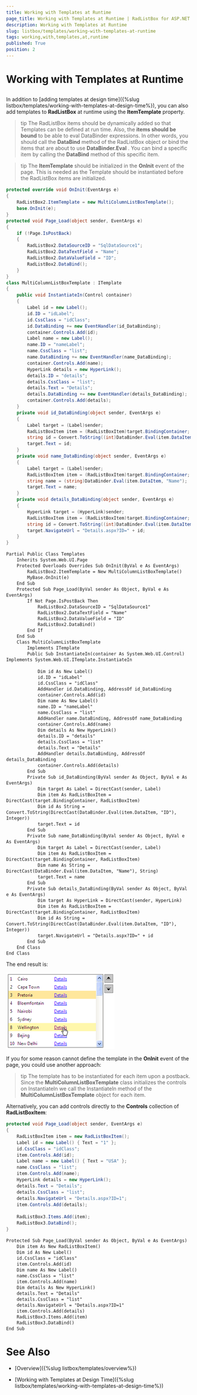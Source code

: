 ```yaml
---
title: Working with Templates at Runtime
page_title: Working with Templates at Runtime | RadListBox for ASP.NET AJAX Documentation
description: Working with Templates at Runtime
slug: listbox/templates/working-with-templates-at-runtime
tags: working,with,templates,at,runtime
published: True
position: 2
---
```


# Working with Templates at Runtime

## 

In addition to [adding templates at design time]({%slug listbox/templates/working-with-templates-at-design-time%}), you can also add templates to **RadListBox** at runtime using the **ItemTemplate** property.

>tip The RadListBox items should be dynamically added so that Templates can be defined at run time.
>Also, the **items should be bound** to be able to eval DataBinder expressions. In other words, you should call the **DataBind** method of the RadListBox object or bind the items that are about to use **DataBinder.Eval** . You can bind a specific item by calling the **DataBind** method of this specific item.
>


>tip The **ItemTemplate** should be initialized in the **OnInit** event of the page. This is needed as the Template should be instantiated before the RadListBox items are initialized.
>


````C#
protected override void OnInit(EventArgs e)
{
	RadListBox2.ItemTemplate = new MultiColumnListBoxTemplate();
	base.OnInit(e);
}
protected void Page_Load(object sender, EventArgs e)
{
	if (!Page.IsPostBack)
	{
		RadListBox2.DataSourceID = "SqlDataSource1";
		RadListBox2.DataTextField = "Name";
		RadListBox2.DataValueField = "ID";
		RadListBox2.DataBind();
	}
}
class MultiColumnListBoxTemplate : ITemplate
{
	public void InstantiateIn(Control container)
	{
		Label id = new Label();
		id.ID = "idLabel";
		id.CssClass = "idClass";
		id.DataBinding += new EventHandler(id_DataBinding);
		container.Controls.Add(id);
		Label name = new Label();
		name.ID = "nameLabel";
		name.CssClass = "list";
		name.DataBinding += new EventHandler(name_DataBinding);
		container.Controls.Add(name);
		HyperLink details = new HyperLink();
		details.ID = "details";
		details.CssClass = "list";
		details.Text = "Details";
		details.DataBinding += new EventHandler(details_DataBinding);
		container.Controls.Add(details);
	}
	private void id_DataBinding(object sender, EventArgs e)
	{
		Label target = (Label)sender;
		RadListBoxItem item = (RadListBoxItem)target.BindingContainer;
		string id = Convert.ToString((int)DataBinder.Eval(item.DataItem, "ID"));
		target.Text = id;
	}
	private void name_DataBinding(object sender, EventArgs e)
	{
		Label target = (Label)sender;
		RadListBoxItem item = (RadListBoxItem)target.BindingContainer;
		string name = (string)DataBinder.Eval(item.DataItem, "Name");
		target.Text = name;
	}
	private void details_DataBinding(object sender, EventArgs e)
	{
		HyperLink target = (HyperLink)sender;
		RadListBoxItem item = (RadListBoxItem)target.BindingContainer;
		string id = Convert.ToString((int)DataBinder.Eval(item.DataItem, "ID"));
		target.NavigateUrl = "Details.aspx?ID=" + id;
	}
} 
````
````VB.NET
Partial Public Class Templates
	Inherits System.Web.UI.Page
	Protected Overloads Overrides Sub OnInit(ByVal e As EventArgs)
		RadListBox2.ItemTemplate = New MultiColumnListBoxTemplate()
		MyBase.OnInit(e)
	End Sub
	Protected Sub Page_Load(ByVal sender As Object, ByVal e As EventArgs)
		If Not Page.IsPostBack Then
			RadListBox2.DataSourceID = "SqlDataSource1"
			RadListBox2.DataTextField = "Name"
			RadListBox2.DataValueField = "ID"
			RadListBox2.DataBind()
		End If
	End Sub
	Class MultiColumnListBoxTemplate
		Implements ITemplate
		Public Sub InstantiateIn(container As System.Web.UI.Control) Implements System.Web.UI.ITemplate.InstantiateIn

			Dim id As New Label()
			id.ID = "idLabel"
			id.CssClass = "idClass"
			AddHandler id.DataBinding, AddressOf id_DataBinding
			container.Controls.Add(id)
			Dim name As New Label()
			name.ID = "nameLabel"
			name.CssClass = "list"
			AddHandler name.DataBinding, AddressOf name_DataBinding
			container.Controls.Add(name)
			Dim details As New HyperLink()
			details.ID = "details"
			details.CssClass = "list"
			details.Text = "Details"
			AddHandler details.DataBinding, AddressOf details_DataBinding
			container.Controls.Add(details)
		End Sub
		Private Sub id_DataBinding(ByVal sender As Object, ByVal e As EventArgs)
			Dim target As Label = DirectCast(sender, Label)
			Dim item As RadListBoxItem = DirectCast(target.BindingContainer, RadListBoxItem)
			Dim id As String = Convert.ToString(DirectCast(DataBinder.Eval(item.DataItem, "ID"), Integer))
			target.Text = id
		End Sub
		Private Sub name_DataBinding(ByVal sender As Object, ByVal e As EventArgs)
			Dim target As Label = DirectCast(sender, Label)
			Dim item As RadListBoxItem = DirectCast(target.BindingContainer, RadListBoxItem)
			Dim name As String = DirectCast(DataBinder.Eval(item.DataItem, "Name"), String)
			target.Text = name
		End Sub
		Private Sub details_DataBinding(ByVal sender As Object, ByVal e As EventArgs)
			Dim target As HyperLink = DirectCast(sender, HyperLink)
			Dim item As RadListBoxItem = DirectCast(target.BindingContainer, RadListBoxItem)
			Dim id As String = Convert.ToString(DirectCast(DataBinder.Eval(item.DataItem, "ID"), Integer))
			target.NavigateUrl = "Details.aspx?ID=" + id
		End Sub
	End Class
End Class
````

The end result is:

![Templates design time](images/listbox_templates_design_time.png)

If you for some reason cannot define the template in the **OnInit** event of the page, you could use another approach:

>tip The template has to be instantiated for each item upon a postback. Since the **MultiColumnListBoxTemplate** class initializes the controls on InstantiateIn we call the InstantiateIn method of the **MultiColumnListBoxTemplate** object for each item.
>

Alternatively, you can add controls directly to the **Controls** collection of **RadListBoxItem**:

````C#
protected void Page_Load(object sender, EventArgs e)
{
	RadListBoxItem item = new RadListBoxItem();
	Label id = new Label() { Text = "1" };
	id.CssClass = "idClass";
	item.Controls.Add(id);
	Label name = new Label() { Text = "USA" };
	name.CssClass = "list";
	item.Controls.Add(name);
	HyperLink details = new HyperLink();
	details.Text = "Details";
	details.CssClass = "list";
	details.NavigateUrl = "Details.aspx?ID=1";
	item.Controls.Add(details);

	RadListBox3.Items.Add(item);
	RadListBox3.DataBind();
} 
````
````VB.NET
Protected Sub Page_Load(ByVal sender As Object, ByVal e As EventArgs)
	Dim item As New RadListBoxItem()
	Dim id As New Label()
	id.CssClass = "idClass"
	item.Controls.Add(id)
	Dim name As New Label()
	name.CssClass = "list"
	item.Controls.Add(name)
	Dim details As New HyperLink()
	details.Text = "Details"
	details.CssClass = "list"
	details.NavigateUrl = "Details.aspx?ID=1"
	item.Controls.Add(details)
	RadListBox3.Items.Add(item)
	RadListBox3.DataBind()
End Sub
````

# See Also

 * [Overview]({%slug listbox/templates/overview%})

 * [Working with Templates at Design Time]({%slug listbox/templates/working-with-templates-at-design-time%})

